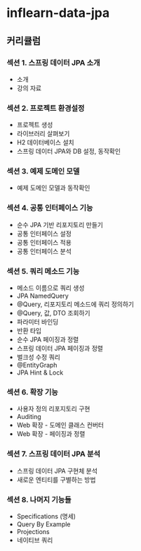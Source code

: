# inflearn-data-jpa

## 커리큘럼 
### 섹션 1. 스프링 데이터 JPA 소개
- 소개
- 강의 자료

### 섹션 2. 프로젝트 환경설정
- 프로젝트 생성
- 라이브러리 살펴보기
- H2 데이터베이스 설치
- 스프링 데이터 JPA와 DB 설정, 동작확인

### 섹션 3. 예제 도메인 모델
- 예제 도메인 모델과 동작확인

### 섹션 4. 공통 인터페이스 기능
- 순수 JPA 기반 리포지토리 만들기
- 공통 인터페이스 설정
- 공통 인터페이스 적용
- 공통 인터페이스 분석

### 섹션 5. 쿼리 메소드 기능
- 메소드 이름으로 쿼리 생성
- JPA NamedQuery
- @Query, 리포지토리 메소드에 쿼리 정의하기
- @Query, 값, DTO 조회하기
- 파라미터 바인딩
- 반환 타입
- 순수 JPA 페이징과 정렬
- 스프링 데이터 JPA 페이징과 정렬
- 벌크성 수정 쿼리
- @EntityGraph
- JPA Hint & Lock

### 섹션 6. 확장 기능
- 사용자 정의 리포지토리 구현
- Auditing
- Web 확장 - 도메인 클래스 컨버터
- Web 확장 - 페이징과 정렬

### 섹션 7. 스프링 데이터 JPA 분석
- 스프링 데이터 JPA 구현체 분석
- 새로운 엔티티를 구별하는 방법

### 섹션 8. 나머지 기능들
- Specifications (명세)
- Query By Example
- Projections
- 네이티브 쿼리